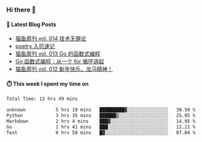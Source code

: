 ### Hi there 👋


#### 📖 Latest Blog Posts
<!-- BLOG-POST-LIST:START -->
- [猫鱼周刊 vol. 014 技术无罪论](https://ameow.xyz/archives/weekly-014)
- [poetry 入坑速记](https://ameow.xyz/archives/poetry-intro)
- [猫鱼周刊 vol. 013 Go 的函数式编程](https://ameow.xyz/archives/weekly-013)
- [Go 函数式编程：从一个 for 循环讲起](https://ameow.xyz/archives/go-functional-programming-intro)
- [猫鱼周刊 vol. 012 新年快乐，龙马精神！](https://ameow.xyz/archives/weekly-012)
<!-- BLOG-POST-LIST:END -->

#### ⏱️ This week I spent my time on
<!--START_SECTION:waka-->

```txt
Total Time: 13 hrs 49 mins

unknown           5 hrs 19 mins   █████████▓░░░░░░░░░░░░░░░   38.50 %
Python            3 hrs 35 mins   ██████▒░░░░░░░░░░░░░░░░░░   25.95 %
Markdown          2 hrs 4 mins    ███▓░░░░░░░░░░░░░░░░░░░░░   14.95 %
Go                1 hrs 41 mins   ███░░░░░░░░░░░░░░░░░░░░░░   12.21 %
Text              0 hrs 58 mins   █▓░░░░░░░░░░░░░░░░░░░░░░░   07.04 %
```

<!--END_SECTION:waka-->

<!--
**LeslieLeung/LeslieLeung** is a ✨ _special_ ✨ repository because its `README.md` (this file) appears on your GitHub profile.

Here are some ideas to get you started:

- 🔭 I’m currently working on ...
- 🌱 I’m currently learning ...
- 👯 I’m looking to collaborate on ...
- 🤔 I’m looking for help with ...
- 💬 Ask me about ...
- 📫 How to reach me: ...
- 😄 Pronouns: ...
- ⚡ Fun fact: ...
-->
